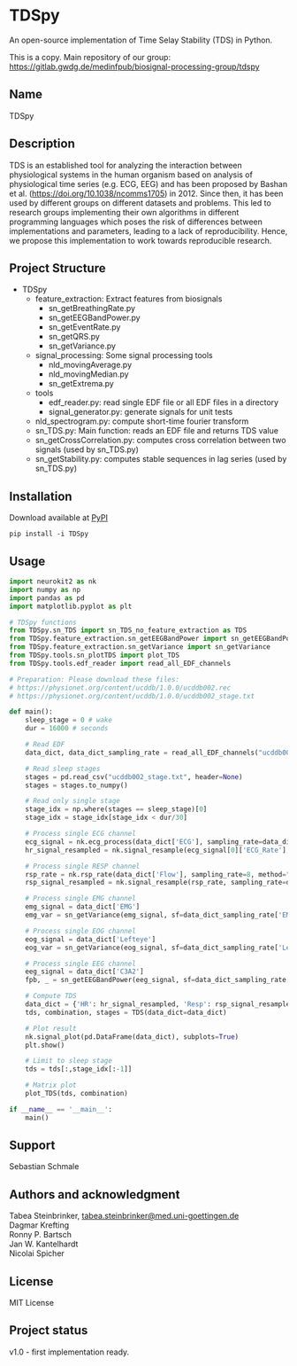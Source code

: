 # TDSpy

An open-source implementation of Time Selay Stability (TDS) in Python.

This is a copy. Main repository of our group: https://gitlab.gwdg.de/medinfpub/biosignal-processing-group/tdspy

## Name
TDSpy

## Description
TDS is an established tool for analyzing the interaction between physiological systems in the human organism based on analysis of physiological time series (e.g. ECG, EEG) and has been proposed by Bashan et al. (https://doi.org/10.1038/ncomms1705) in 2012. Since then, it has been used by different groups on different datasets and problems. This led to research groups implementing their own algorithms in different programming languages which poses the risk of differences between implementations and parameters, leading to a lack of reproducibility. Hence, we propose this implementation to work towards reproducible research.

## Project Structure

- TDSpy
    - feature_extraction: Extract features from biosignals
        - sn_getBreathingRate.py
        - sn_getEEGBandPower.py
        - sn_getEventRate.py
        - sn_getQRS.py
        - sn_getVariance.py
    - signal_processing: Some signal processing tools
        - nld_movingAverage.py
        - nld_movingMedian.py
        - sn_getExtrema.py
    - tools
        - edf_reader.py: read single EDF file or all EDF files in a directory
        - signal_generator.py: generate signals for unit tests    
    - nld_spectrogram.py: compute short-time fourier transform
    - sn_TDS.py: Main function: reads an EDF file and returns TDS value
    - sn_getCrossCorrelation.py: computes cross correlation between two signals (used by sn_TDS.py)
    - sn_getStability.py: computes stable sequences in lag series (used by sn_TDS.py)



## Installation
Download available at [PyPI](https://pypi.org/project/TDSpy/)

`pip install -i TDSpy`


## Usage
```python
import neurokit2 as nk
import numpy as np
import pandas as pd
import matplotlib.pyplot as plt

# TDSpy functions
from TDSpy.sn_TDS import sn_TDS_no_feature_extraction as TDS
from TDSpy.feature_extraction.sn_getEEGBandPower import sn_getEEGBandPower 
from TDSpy.feature_extraction.sn_getVariance import sn_getVariance 
from TDSpy.tools.sn_plotTDS import plot_TDS
from TDSpy.tools.edf_reader import read_all_EDF_channels

# Preparation: Please download these files:
# https://physionet.org/content/ucddb/1.0.0/ucddb002.rec
# https://physionet.org/content/ucddb/1.0.0/ucddb002_stage.txt

def main():
    sleep_stage = 0 # wake
    dur = 16000 # seconds

    # Read EDF
    data_dict, data_dict_sampling_rate = read_all_EDF_channels("ucddb002.rec", startrecord=0, endrecord=dur)

    # Read sleep stages
    stages = pd.read_csv("ucddb002_stage.txt", header=None)
    stages = stages.to_numpy()

    # Read only single stage
    stage_idx = np.where(stages == sleep_stage)[0]
    stage_idx = stage_idx[stage_idx < dur/30]

    # Process single ECG channel
    ecg_signal = nk.ecg_process(data_dict['ECG'], sampling_rate=data_dict_sampling_rate['ECG'], method='neurokit')
    hr_signal_resampled = nk.signal_resample(ecg_signal[0]['ECG_Rate'], sampling_rate=data_dict_sampling_rate['ECG'], desired_sampling_rate=1, method="interpolation")

    # Process single RESP channel
    rsp_rate = nk.rsp_rate(data_dict['Flow'], sampling_rate=8, method="trough")
    rsp_signal_resampled = nk.signal_resample(rsp_rate, sampling_rate=data_dict_sampling_rate['Flow'], desired_sampling_rate=1, method="interpolation")

    # Process single EMG channel
    emg_signal = data_dict['EMG']
    emg_var = sn_getVariance(emg_signal, sf=data_dict_sampling_rate['EMG'])

    # Process single EOG channel
    eog_signal = data_dict['Lefteye']
    eog_var = sn_getVariance(eog_signal, sf=data_dict_sampling_rate['Lefteye'])

    # Process single EEG channel
    eeg_signal = data_dict['C3A2']
    fpb, _ = sn_getEEGBandPower(eeg_signal, sf=data_dict_sampling_rate['C3A2'], bandlimits=np.array([[0.5, 4, 8, 12, 16], [3.5, 7.5, 11.5, 15.5, 19.5]]))

    # Compute TDS
    data_dict = {'HR': hr_signal_resampled, 'Resp': rsp_signal_resampled, 'Chin': emg_var, 'Eye': eog_var, 'Delta':  fpb[:,0], 'Theta':  fpb[:,1], 'Alpha':  fpb[:,2], 'Sigma':  fpb[:,3], 'Beta':  fpb[:,4]}
    tds, combination, stages = TDS(data_dict=data_dict)

    # Plot result
    nk.signal_plot(pd.DataFrame(data_dict), subplots=True)
    plt.show()

    # Limit to sleep stage
    tds = tds[:,stage_idx[:-1]]

    # Matrix plot
    plot_TDS(tds, combination)

if __name__ == '__main__':
    main()
```

## Support
Sebastian Schmale

## Authors and acknowledgment
Tabea Steinbrinker, tabea.steinbrinker@med.uni-goettingen.de  
Dagmar Krefting  
Ronny P. Bartsch  
Jan W. Kantelhardt  
Nicolai Spicher  

## License
MIT License

## Project status
v1.0 - first implementation ready.
